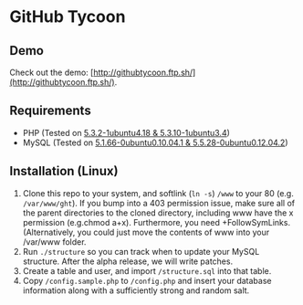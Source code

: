 # GitHub Tycoon

## Demo

Check out the demo: [http://githubtycoon.ftp.sh/](http://githubtycoon.ftp.sh/).

## Requirements

* PHP (Tested on [5.3.2-1ubuntu4.18 & 5.3.10-1ubuntu3.4](https://launchpad.net/php/+packages))
* MySQL (Tested on [5.1.66-0ubuntu0.10.04.1 & 5.5.28-0ubuntu0.12.04.2](https://launchpad.net/mysql-server/+packages)) 

## Installation (Linux)

1. Clone this repo to your system, and softlink (`ln -s`) `/www` to your 80 (e.g. `/var/www/ght`). If you bump into a 403 permission issue, make sure all of the parent directories to the cloned directory, including www have the x permission (e.g.chmod a+x). Furthermore, you need +FollowSymLinks. (Alternatively, you could just move the contents of www into your /var/www folder.
2. Run `./structure` so you can track when to update your MySQL structure. After the alpha release, we will write patches.
3. Create a table and user, and import `/structure.sql` into that table.
4. Copy `/config.sample.php` to `/config.php` and insert your database information along with a sufficiently strong and random salt.